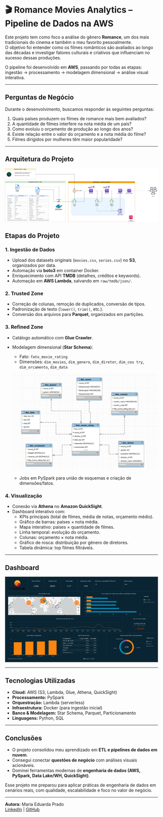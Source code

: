 # 🎬 Romance Movies Analytics – Pipeline de Dados na AWS

Este projeto tem como foco a análise do gênero **Romance**, um dos mais tradicionais do cinema e também o meu favorito pessoalmente.  
O objetivo foi entender como os filmes românticos são avaliados ao longo das décadas e investigar fatores culturais e criativos que influenciam no sucesso dessas produções.  

O pipeline foi desenvolvido em **AWS**, passando por todas as etapas: ingestão → processamento → modelagem dimensional → análise visual interativa.

---

## Perguntas de Negócio
Durante o desenvolvimento, buscamos responder às seguintes perguntas:

1. Quais países produzem os filmes de romance mais bem avaliados?  
2. A quantidade de filmes interfere na nota média de um país?  
3. Como evoluiu o orçamento de produção ao longo dos anos?  
4. Existe relação entre o valor do orçamento e a nota média do filme?  
5. Filmes dirigidos por mulheres têm maior popularidade?  

---

## Arquitetura do Projeto
![Arquitetura do Pipeline](./Imagens/Desafio-FilmesSeries-Completo.png)



## Etapas do Projeto

### 1. Ingestão de Dados
- Upload dos datasets originais (`movies.csv`, `series.csv`) no **S3**, organizados por data.  
- Automação via **boto3** em container Docker.  
- Enriquecimento com API **TMDB** (detalhes, créditos e keywords).  
- Automação em **AWS Lambda**, salvando em `raw/tmdb/json/`.

### 2. Trusted Zone
- Correção de colunas, remoção de duplicados, conversão de tipos.  
- Padronização de texto (`lower()`, `trim()`, etc.).  
- Conversão dos arquivos para **Parquet**, organizados em partições.  

### 3. Refined Zone
- Catálogo automático com **Glue Crawler**.  
- Modelagem dimensional (**Star Schema**):  
  - Fato: `fato_movie_rating`  
  - Dimensões: `dim_movies`, `dim_genero`, `dim_diretor`, `dim_cou try`, `dim_orcamento`, `dim_data`  
   
  ![Modelo Dimensional](./Imagens/modelodimensional-starschema.png)  
  - Jobs em PySpark para união de esquemas e criação de dimensões/fatos.  

### 4. Visualização
- Conexão via **Athena** no **Amazon QuickSight**.  
- Dashboard interativo com:  
  - KPIs principais (total de filmes, média de notas, orçamento médio).  
  - Gráfico de barras: países × nota média.  
  - Mapa interativo: países × quantidade de filmes.  
  - Linha temporal: evolução do orçamento.  
  - Colunas: orçamento × nota média.  
  - Gráfico de rosca: distribuição por gênero de diretores.  
  - Tabela dinâmica: top filmes filtráveis.  

---

## Dashboard  
![Exemplo Dashboard](./Imagens/Dashboard.png)

---

## Tecnologias Utilizadas
- **Cloud:** AWS (S3, Lambda, Glue, Athena, QuickSight)  
- **Processamento:** PySpark  
- **Orquestração:** Lambda (serverless)  
- **Infraestrutura:** Docker (para ingestão inicial)  
- **Banco & Modelagem:** Star Schema, Parquet, Particionamento  
- **Linguagens:** Python, SQL  

---


## Conclusões
- O projeto consolidou meu aprendizado em **ETL e pipelines de dados em nuvem**.  
- Consegui conectar **questões de negócio** com análises visuais acionáveis.  
- Dominei ferramentas modernas de **engenharia de dados (AWS, PySpark, Data Lake/WH, QuickSight)**.  

Esse projeto me preparou para aplicar práticas de engenharia de dados em cenários reais, com qualidade, escalabilidade e foco no valor de negócio.  

       
---
 **Autora:** Maria Eduarda Prado  
[LinkedIn](#) | [GitHub](#)  